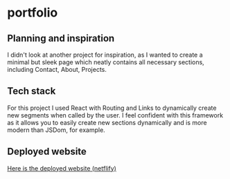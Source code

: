 # portfolio

## Planning and inspiration

I didn't look at another project for inspiration, as I wanted to create a minimal but sleek page which neatly contains all necessary sections, including Contact, About, Projects.

## Tech stack

For this project I used React with Routing and Links to dynamically create new segments when called by the user. I feel confident with this framework as it allows you to easily create new sections dynamically and is more modern than JSDom, for example.

## Deployed website

[Here is the deployed website (netflify)](https://irlydo.netlify.app/)
